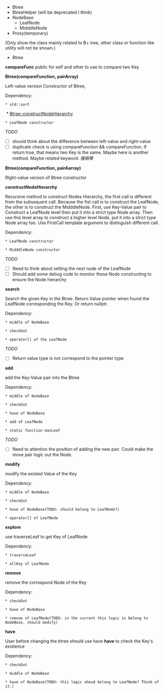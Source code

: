 * Btree
* BtreeHelper (will be deprecated I think)
* NodeBase
  * LeafNode
  * MidddleNode
* Proxy(temporary)

(Only show the class mainly related to B+ tree, other class or function like utility will not be shown.)

* Btree

**compareFunc**
public for self and other to use to compare two Key

**Btree(compareFunction, pairArray)**

Left-value version Constructor of Btree,

Dependency:

    * std::sort

​    * <a href="#user-content-cnh">Btree::constructNodeHierarchy</a>

    * LeafNode constructor

*TODO*
- [ ] should think about the difference between left-value and right-value
- [ ] duplicate check is using compareFunction && compareFunction. If return true, that means two Key is the same. Maybe here is another method. Maybe related keyword: *强相等*

**Btree(compareFunction, pairAarray)**

RIght-value version of Btree constructor

<span id="cnh"> **constructNodeHierarchy**</span>

Recursive method to construct Nodes Hierarchy, the first call is different from the subsequent call. Because the fist call is to construct the LeafNode, the other is to construct the MidddleNode. First, use Key-Value pair to Construct a LeafNode level then put it into a strict type Node array. Then use this level array to construct a higher level Node, put it into a strict type Node array too. Use FirstCall template argument to distinguish different call.

Dependency:

    * LeafNode constructor
    
    * MidddleNode constructor

*TODO*
- [ ] Need to think about setting the next node of the LeafNode
- [ ] Should add some debug code to monitor these Node constructing to ensure the Node hierarchy

**search**

Search the given Key in the Btree. Return Value pointer when found the LeafNode corresponding the Key. Or return nullptr.

Dependency:

    * middle of NodeBase
    
    * checkOut
    
    * operator[] of the LeafNode

*TODO*
- [ ] Return value type is not correspond to the pointer type


**add**

add the Key-Value pair into the Btree

Dependency:

    * middle of NodeBase
    
    * checkOut
    
    * have of NodeBase
    
    * add of LeafNode
    
    * static function maxLeaf

*TODO*
- [ ] Need to attention the position of adding the new pair. Could make the move pair logic out the Node.

**modify**

modify the existed Value of the Key

Dependency:

    * middle of NodeBase
    
    * checkOut
    
    * have of NodeBase(TODO: should belong to LeafNode?)
    
    * operator[] of LeafNode

**explore**

use traverseLeaf to get Key of LeafNode

Dependency:

    * traverseLeaf
    
    * allKey of LeafNode

**remove**

remove the correspond Node of the Key

Dependency:

    * checkOut
    
    * have of NodeBase
    
    * remvoe of LeafNode(TODO: in the current this logic is belong to NodeBase, should modify)

**have**

User before changing the btree should use have **have** to check the Key's existence

Dependency:

    * checkOut
    
    * middle of NodeBase
    
    * have of NodeBase(TODO: this logic shoud belong to LeafNode? Think of it.)
